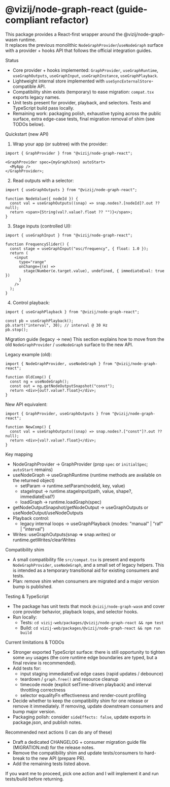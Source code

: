 # @vizij/node-graph-react (guide-compliant refactor)

This package provides a React-first wrapper around the @vizij/node-graph-wasm runtime.  
It replaces the previous monolithic `NodeGraphProvider`/`useNodeGraph` surface with a provider + hooks API that follows the official integration guides.

Status

- Core provider + hooks implemented: `GraphProvider`, `useGraphRuntime`, `useGraphOutputs`, `useGraphInput`, `useGraphInstance`, `useGraphPlayback`.
- Lightweight internal store implemented with `useSyncExternalStore`-compatible API.
- Compatibility shim exists (temporary) to ease migration: `compat.tsx` exports legacy names.
- Unit tests present for provider, playback, and selectors. Tests and TypeScript build pass locally.
- Remaining work: packaging polish, exhaustive typing across the public surface, extra edge-case tests, final migration removal of shim (see TODOs below).

Quickstart (new API)

1. Wrap your app (or subtree) with the provider:

```tsx
import { GraphProvider } from "@vizij/node-graph-react";

<GraphProvider spec={myGraphJson} autoStart>
  <MyApp />
</GraphProvider>;
```

2. Read outputs with a selector:

```tsx
import { useGraphOutputs } from "@vizij/node-graph-react";

function NodeValue({ nodeId }) {
  const val = useGraphOutputs((snap) => snap.nodes?.[nodeId]?.out ?? null);
  return <span>{String(val?.value?.float ?? "")}</span>;
}
```

3. Stage inputs (controlled UI):

```tsx
import { useGraphInput } from "@vizij/node-graph-react";

function FrequencySlider() {
  const stage = useGraphInput("osc/frequency", { float: 1.0 });
  return (
    <input
      type="range"
      onChange={(e) =>
        stage(Number(e.target.value), undefined, { immediateEval: true })
      }
    />
  );
}
```

4. Control playback:

```tsx
import { useGraphPlayback } from "@vizij/node-graph-react";

const pb = useGraphPlayback();
pb.start("interval", 30); // interval @ 30 Hz
pb.stop();
```

Migration guide (legacy -> new)
This section explains how to move from the old `NodeGraphProvider` / `useNodeGraph` surface to the new API.

Legacy example (old):

```tsx
import { NodeGraphProvider, useNodeGraph } from "@vizij/node-graph-react";

function OldComp() {
  const ng = useNodeGraph();
  const out = ng.getNodeOutputSnapshot("const");
  return <div>{out?.value?.float}</div>;
}
```

New API equivalent:

```tsx
import { GraphProvider, useGraphOutputs } from "@vizij/node-graph-react";

function NewComp() {
  const val = useGraphOutputs((snap) => snap.nodes?.["const"]?.out ?? null);
  return <div>{val?.value?.float}</div>;
}
```

Key mapping

- NodeGraphProvider -> GraphProvider (prop `spec` or `initialSpec`; `autoStart` remains)
- useNodeGraph -> useGraphRuntime (runtime methods are available on the returned object)
  - setParam -> runtime.setParam(nodeId, key, value)
  - stageInput -> runtime.stageInput(path, value, shape?, immediateEval?)
  - loadGraph -> runtime.loadGraph(spec)
- getNodeOutputSnapshot/getNodeOutput -> useGraphOutputs or useNodeOutput/useNodeOutputs
- Playback control:
  - legacy internal loops -> useGraphPlayback (modes: "manual" | "raf" | "interval")
- Writes: useGraphOutputs(snap => snap.writes) or runtime.getWrites/clearWrites

Compatibility shim

- A small compatibility file `src/compat.tsx` is present and exports `NodeGraphProvider`, `useNodeGraph`, and a small set of legacy helpers. This is intended as a temporary transitional aid for existing consumers and tests.
- Plan: remove shim when consumers are migrated and a major version bump is published.

Testing & TypeScript

- The package has unit tests that mock `@vizij/node-graph-wasm` and cover core provider behavior, playback loops, and selector hooks.
- Run locally:
  - Tests: `cd vizij-web/packages/@vizij/node-graph-react && npm test`
  - Build: `cd vizij-web/packages/@vizij/node-graph-react && npm run build`

Current limitations & TODOs

- Stronger exported TypeScript surface: there is still opportunity to tighten some `any` usages (the core runtime edge boundaries are typed, but a final review is recommended).
- Add tests for:
  - input staging immediateEval edge cases (rapid updates / debounce)
  - teardown / `graph.free()` and resource cleanup
  - timecode mode (explicit setTime-driven playback) and interval throttling correctness
  - selector equalityFn effectiveness and render-count profiling
- Decide whether to keep the compatibility shim for one release or remove it immediately. If removing, update downstream consumers and bump major version.
- Packaging polish: consider `sideEffects: false`, update exports in package.json, and publish notes.

Recommended next actions (I can do any of these)

- Draft a dedicated CHANGELOG + consumer migration guide file (MIGRATION.md) for the release notes.
- Remove the compatibility shim and update tests/consumers to hard-break to the new API (prepare PR).
- Add the remaining tests listed above.

If you want me to proceed, pick one action and I will implement it and run tests/build before returning.
